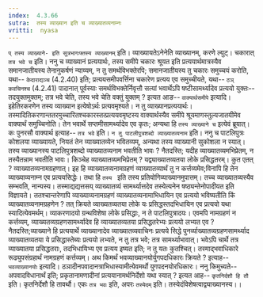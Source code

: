 ```yaml
---
index:  4.3.66
sutra:  तस्य व्याख्यान इति च व्याख्यातव्यनाम्नः
vritti:  nyasa
---
```


`प् तस्य व्याख्याने- इति सूत्रभागःफ्तस्य व्याख्यानम्` इति। व्याख्यायतेऽनेनेति व्याख्यानम्, करणे ल्युट्। चकारात् `तत्र भवे च` इति। ननु च व्याख्यानं प्रत्ययार्थः, तस्य समीपे चकारः श्रूयत इति प्रत्ययार्थमात्रस्यैव समानजातीयस्य तेनानुकर्षणं न्याय्यम्, न तु समर्थविभक्तेरपि; समानजातीयस्य तु चकारः समुच्चयं करोति, यथा-- `केदाराद्यञ्च` (4.2.40) इति; प्रत्ययसमीपवर्त्तिना चकारेण प्रत्यय एव समुच्चीयते, यथा-- `ठञ् कवचिनश्च` (4.2.41) पादानात् पूर्वस्याः समर्थविभक्तेर्निवृत्तौ सत्यां भवार्थेऽपि षष्टीसामर्थ्यादेव प्रत्ययो युक्तः-- तदयुक्तमुक्तम्; तत्र भवे चेति, तस्य भवे चेति वक्तुं युक्तम् ? इत्यत आङ-- `वाक्यार्थसमीपे` इत्यादि। इहेतिरकरणेन तस्य व्याख्यान इत्येषोऽर्थः प्रत्यवमृश्यते। न तु व्याख्यानप्रत्ययार्थः। तस्मादितिकरणान्ततरमुच्चारितश्चकारस्तत्प्रत्ययवमृष्टस्य वाक्यार्थस्यैव समीपे श्रूयमाणस्तुल्यजातयीमेव वाक्यार्थं समुच्चिनोति। तेन भवार्थे सप्तमीसामर्थ्यादेव एव कृतः; अन्यथा हि `तस्य व्याख्याने च` इत्येवं ब्रूयात्। कः पुनरसौ वाक्यार्थ इत्याह-- `तत्र भवे` इति।
`न तु पाटलीपुत्रशब्दो व्याख्यातव्यनाम` इति। ननु च पाटलिपुत्रः कोशलया व्याख्यायते, नियतं तेन व्याख्यातव्येन भवितव्यम्, अन्यथा तस्य व्याख्यानी सुकोशला न स्यात्। तस्य व्याख्यानस्य पाटलिपुत्रशब्दो व्याख्यातव्यनाम भवतीति भावः ? नैतदस्ति; यदीह व्याख्यातव्यमभिप्रेतम्, न तस्यैतन्नाम भवतीति भावः। किञ्चेह व्याख्यातव्यमभिप्रेतम् ? यद्व्याख्यातव्यतया लोके प्रसिद्धतरम्। कुत एतत् ? व्याख्यातव्यनामग्रहणात्। इह हि व्याख्यातव्यनामग्रहणं व्याख्यातव्यार्थं तु न कर्त्तव्यमेव;विनापि हि तेन व्याख्याव्यनाम्न एव प्रत्ययसिद्धेः। तथा हि `तस्य ` इति तस्य प्रतियोगिव्याख्यानमुपात्तम्। तच्च व्याख्यातव्यस्यैव सम्भवति, नान्यस्य। तस्माद्यद्यत्तसय् व्याख्यातव्यं सामर्थ्यात्तदेव तस्येत्यनेन षष्ठ्यन्तेनोपादीयत इति विज्ञायते। ततश्चान्तरेणापि व्याख्याव्यनामग्रहणं व्याख्यातव्यनामाभिधायिन एव प्रत्ययो भविष्यतीति किं व्याख्यातव्यनामग्रहणेन ? तत् क्रियते व्याख्यतव्यतया लोके यः प्रसिद्धस्तदभिधायिन एव प्रत्ययो यथा स्यादित्येवमर्थम्। व्याकरणादयो ग्रन्थविशेषा लोके प्रसिद्धाः, न ते पाटलिपुत्रादयः। एवमपि नामग्रहणं न कर्त्तव्यम्, व्याख्यतव्यग्रहणसामर्थ्यादेव हि व्याख्यातव्यतया प्रसिद्धतरेभ्यः प्रत्ययो लभ्यत एव ? नैतदस्ति;व्याख्याने हि प्रत्ययार्थे व्याख्यानादेव व्याख्यातव्यवाचिनः प्रत्यये सिद्धे पुनर्व्याख्यातव्यग्रहणसामर्थ्याद व्याख्यातव्यतया ये प्रसिद्धास्तेब्यः प्रत्ययो लभ्यते, न तु तत्र भवे; तत्र सामर्थ्याभावात्। भवेऽपि चार्थे तत्र व्याख्यातया प्रसिद्धतराः, तदभिधायिभ्य एव प्रत्यय इष्यत इति; न तु यतः कुतश्चित्। तस्माद्भवाधिकारे रूढ्युपसंग्रहार्थं नामग्रहणं कर्त्तव्यम्।
अथ किमर्थं भवव्याख्यानयोर्युगपदधिकारः क्रियते ? इत्याह-- `भवव्याख्यानयोः` इत्यादि। ठञादीनपवादानत्राभिधास्यामीत्येवमर्थो युगपदनयोरधिकारः। ननु किमुच्यते-- अपवादविधानार्थं इति; प्रकृतानामणादीनां प्रत्ययानामर्थनिर्देशो यथा स्यात् ? इत्यत आह-- `कृतनिर्दशौ हि तौ` इति। कृतनिर्देशौ हि तावर्थौ। एकः `तत्र भवः` इति, अपरः `तस्येदम्` इति। तस्येदंविशेषत्वाद्व्याख्यानस्य।।

